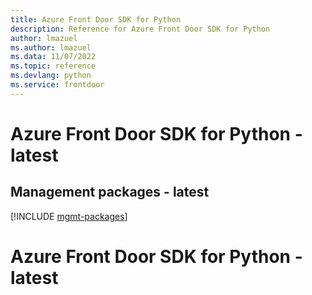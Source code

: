 ```yaml
---
title: Azure Front Door SDK for Python
description: Reference for Azure Front Door SDK for Python
author: lmazuel
ms.author: lmazuel
ms.data: 11/07/2022
ms.topic: reference
ms.devlang: python
ms.service: frontdoor
---
```

# Azure Front Door SDK for Python - latest

## Management packages - latest
[!INCLUDE [mgmt-packages](front-door-mgmt-index.md)]
# Azure Front Door SDK for Python - latest